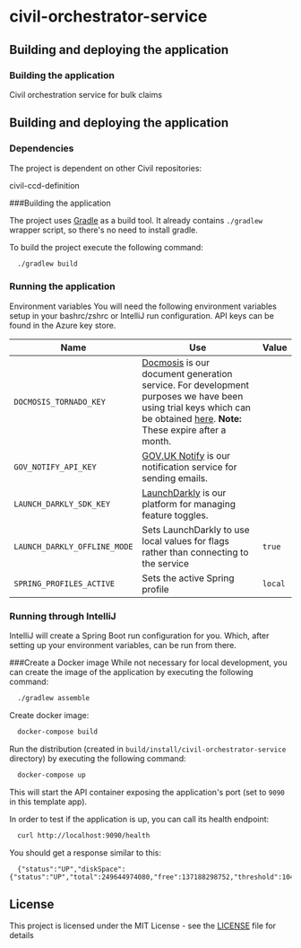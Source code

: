 # civil-orchestrator-service

## Building and deploying the application

### Building the application

Civil orchestration service for bulk claims

## Building and deploying the application

### Dependencies
The project is dependent on other Civil repositories:

civil-ccd-definition

###Building the application


The project uses [Gradle](https://gradle.org) as a build tool. It already contains
`./gradlew` wrapper script, so there's no need to install gradle.

To build the project execute the following command:

```bash
  ./gradlew build
```

### Running the application

Environment variables
You will need the following environment variables setup in your bashrc/zshrc or IntelliJ run configuration. API keys can be found in the Azure key store.


| Name | Use | Value |
| ---- | --- | ----- |
| `DOCMOSIS_TORNADO_KEY` | [Docmosis](https://www.docmosis.com/) is our document generation service. For development purposes we have been using trial keys which can be obtained [here](https://www.docmosis.com/products/tornado/try.html). **Note:** These expire after a month. | |
| `GOV_NOTIFY_API_KEY` | [GOV.UK Notify](https://www.notifications.service.gov.uk/) is our notification service for sending emails.  | |
| `LAUNCH_DARKLY_SDK_KEY` | [LaunchDarkly](https://launchdarkly.com/) is our platform for managing feature toggles. | |
| `LAUNCH_DARKLY_OFFLINE_MODE` | Sets LaunchDarkly to use local values for flags rather than connecting to the service | `true` |
| `SPRING_PROFILES_ACTIVE` | Sets the active Spring profile | `local` |


### Running through IntelliJ
IntelliJ will create a Spring Boot run configuration for you. Which, after setting up your environment variables, can be run from there.






###Create a Docker image
While not necessary for local development, you can create the image of the application by executing the following command:

```bash
  ./gradlew assemble
```

Create docker image:

```bash
  docker-compose build
```

Run the distribution (created in `build/install/civil-orchestrator-service` directory)
by executing the following command:

```bash
  docker-compose up
```

This will start the API container exposing the application's port
(set to `9090` in this template app).

In order to test if the application is up, you can call its health endpoint:

```bash
  curl http://localhost:9090/health
```

You should get a response similar to this:

```
  {"status":"UP","diskSpace":{"status":"UP","total":249644974080,"free":137188298752,"threshold":10485760}}
```

## License

This project is licensed under the MIT License - see the [LICENSE](LICENSE) file for details

